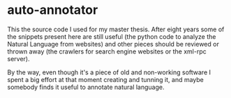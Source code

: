 # auto-annotator

This the source code I used for my master thesis. After eight years some of the snippets present here are still useful (the python code to analyze the Natural Language from websites) and other pieces should be reviewed or thrown away (the crawlers for search engine websites or the xml-rpc server). 

By the way, even though it's a piece of old and non-working software I spent a big effort at that moment creating and tunning it, and maybe somebody finds it useful to annotate natural language.
